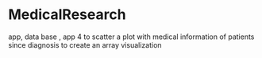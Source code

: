 # MedicalResearch
app, data base , app 4 to scatter a plot with medical information of patients since diagnosis to create an array visualization 
